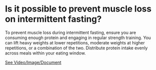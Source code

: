 # Is it possible to prevent muscle loss on intermittent fasting?

To prevent muscle loss during intermittent fasting, ensure you are consuming enough protein and engaging in regular strength training. You can lift heavy weights at lower repetitions, moderate weights at higher repetitions, or a combination of the two. Distribute protein intake evenly across meals within your eating window.

 [See Video/Image/Document](https://hls-player.drberg.com/asset?path=migrated-assets/preventing-muscle-loss-when-doing-intermittent-fasting-drberg)